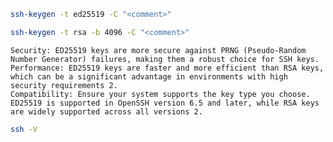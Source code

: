 

```bash
ssh-keygen -t ed25519 -C "<comment>"
```

```bash
ssh-keygen -t rsa -b 4096 -C "<comment>"
```


    Security: ED25519 keys are more secure against PRNG (Pseudo-Random Number Generator) failures, making them a robust choice for SSH keys.
    Performance: ED25519 keys are faster and more efficient than RSA keys, which can be a significant advantage in environments with high security requirements 2.
    Compatibility: Ensure your system supports the key type you choose. ED25519 is supported in OpenSSH version 6.5 and later, while RSA keys are widely supported across all versions 2.

```bash
ssh -V
```
